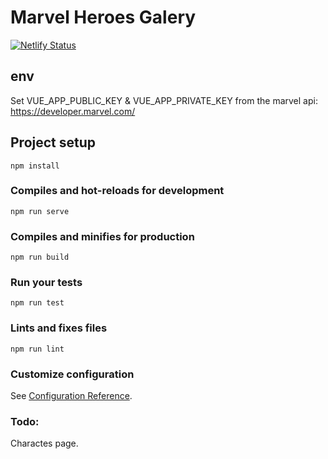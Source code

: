 # Marvel Heroes Galery
[![Netlify Status](https://api.netlify.com/api/v1/badges/eaafa409-ad14-48fb-94a8-9745f4871850/deploy-status)](marvelheroesgalery.creedscode.cc)

## env
Set VUE_APP_PUBLIC_KEY & VUE_APP_PRIVATE_KEY
from the marvel api:  https://developer.marvel.com/

## Project setup
```
npm install
```

### Compiles and hot-reloads for development
```
npm run serve
```

### Compiles and minifies for production
```
npm run build
```

### Run your tests
```
npm run test
```

### Lints and fixes files
```
npm run lint
```

### Customize configuration
See [Configuration Reference](https://cli.vuejs.org/config/).

### Todo:
Charactes page.
